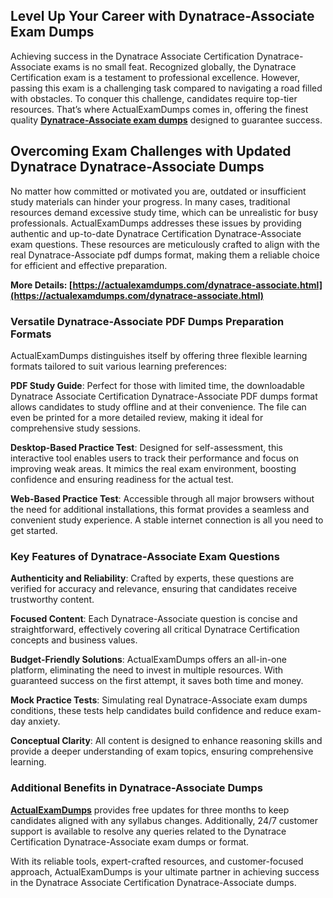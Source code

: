 ## **Level Up Your Career with Dynatrace-Associate Exam Dumps**

  
Achieving success in the Dynatrace Associate Certification Dynatrace-Associate exams is no small feat. Recognized globally, the Dynatrace Certification exam is a testament to professional excellence. However, passing this exam is a challenging task compared to navigating a road filled with obstacles. To conquer this challenge, candidates require top-tier resources. That’s where ActualExamDumps comes in, offering the finest quality **[Dynatrace-Associate exam dumps](https://actualexamdumps.com/dynatrace-associate.html)** designed to guarantee success.  

## **Overcoming Exam Challenges with Updated** **Dynatrace Dynatrace-Associate Dumps**

  
No matter how committed or motivated you are, outdated or insufficient study materials can hinder your progress. In many cases, traditional resources demand excessive study time, which can be unrealistic for busy professionals. ActualExamDumps addresses these issues by providing authentic and up-to-date Dynatrace Certification Dynatrace-Associate exam questions. These resources are meticulously crafted to align with the real Dynatrace-Associate pdf dumps format, making them a reliable choice for efficient and effective preparation.  
  
**More Details:  [https://actualexamdumps.com/dynatrace-associate.html](https://actualexamdumps.com/dynatrace-associate.html)**  

### **Versatile Dynatrace-Associate PDF Dumps Preparation Formats**

  
ActualExamDumps distinguishes itself by offering three flexible learning formats tailored to suit various learning preferences:  
  
**PDF Study Guide**: Perfect for those with limited time, the downloadable Dynatrace Associate Certification Dynatrace-Associate PDF dumps format allows candidates to study offline and at their convenience. The file can even be printed for a more detailed review, making it ideal for comprehensive study sessions.  
  
**Desktop-Based Practice Test**: Designed for self-assessment, this interactive tool enables users to track their performance and focus on improving weak areas. It mimics the real exam environment, boosting confidence and ensuring readiness for the actual test.  
  
**Web-Based Practice Test**: Accessible through all major browsers without the need for additional installations, this format provides a seamless and convenient study experience. A stable internet connection is all you need to get started.  

### **Key Features of Dynatrace-Associate Exam Questions**

  
**Authenticity and Reliability**: Crafted by experts, these questions are verified for accuracy and relevance, ensuring that candidates receive trustworthy content.  
  
**Focused Content**: Each Dynatrace-Associate question is concise and straightforward, effectively covering all critical Dynatrace Certification concepts and business values.  
  
**Budget-Friendly Solutions**: ActualExamDumps offers an all-in-one platform, eliminating the need to invest in multiple resources. With guaranteed success on the first attempt, it saves both time and money.  
  
**Mock Practice Tests**: Simulating real Dynatrace-Associate exam dumps conditions, these tests help candidates build confidence and reduce exam-day anxiety.  
  
**Conceptual Clarity**: All content is designed to enhance reasoning skills and provide a deeper understanding of exam topics, ensuring comprehensive learning.  

### **Additional Benefits in Dynatrace-Associate Dumps**

  
**[ActualExamDumps](https://actualexamdumps.com/)** provides free updates for three months to keep candidates aligned with any syllabus changes. Additionally, 24/7 customer support is available to resolve any queries related to the Dynatrace Certification Dynatrace-Associate exam dumps or format.  
  
With its reliable tools, expert-crafted resources, and customer-focused approach, ActualExamDumps is your ultimate partner in achieving success in the Dynatrace Associate Certification Dynatrace-Associate dumps.
